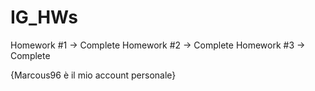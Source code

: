 # IG_HWs

Homework #1 -> Complete
Homework #2 -> Complete
Homework #3 -> Complete

{Marcous96 è il mio account personale}